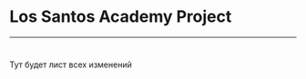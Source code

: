 <h1>Los Santos Academy Project</h1>
<hr>

#
Тут будет лист всех изменений
#
<img scr="http://cs636826.vk.me/v636826611/986e/DEdKxS6m5wY.jpg">
